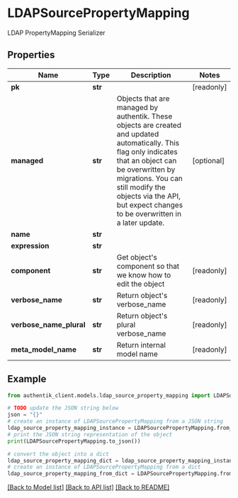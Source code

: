 # LDAPSourcePropertyMapping

LDAP PropertyMapping Serializer

## Properties

Name | Type | Description | Notes
------------ | ------------- | ------------- | -------------
**pk** | **str** |  | [readonly] 
**managed** | **str** | Objects that are managed by authentik. These objects are created and updated automatically. This flag only indicates that an object can be overwritten by migrations. You can still modify the objects via the API, but expect changes to be overwritten in a later update. | [optional] 
**name** | **str** |  | 
**expression** | **str** |  | 
**component** | **str** | Get object&#39;s component so that we know how to edit the object | [readonly] 
**verbose_name** | **str** | Return object&#39;s verbose_name | [readonly] 
**verbose_name_plural** | **str** | Return object&#39;s plural verbose_name | [readonly] 
**meta_model_name** | **str** | Return internal model name | [readonly] 

## Example

```python
from authentik_client.models.ldap_source_property_mapping import LDAPSourcePropertyMapping

# TODO update the JSON string below
json = "{}"
# create an instance of LDAPSourcePropertyMapping from a JSON string
ldap_source_property_mapping_instance = LDAPSourcePropertyMapping.from_json(json)
# print the JSON string representation of the object
print(LDAPSourcePropertyMapping.to_json())

# convert the object into a dict
ldap_source_property_mapping_dict = ldap_source_property_mapping_instance.to_dict()
# create an instance of LDAPSourcePropertyMapping from a dict
ldap_source_property_mapping_from_dict = LDAPSourcePropertyMapping.from_dict(ldap_source_property_mapping_dict)
```
[[Back to Model list]](../README.md#documentation-for-models) [[Back to API list]](../README.md#documentation-for-api-endpoints) [[Back to README]](../README.md)


